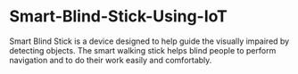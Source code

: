 # Smart-Blind-Stick-Using-IoT
Smart Blind Stick is a device designed to help guide the visually impaired by detecting objects. The smart walking stick helps blind people to perform navigation and to do their work easily and comfortably.
